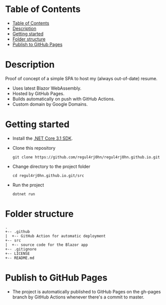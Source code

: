 # Table of Contents
- [Table of Contents](#table-of-contents)
- [Description](#description)
- [Getting started](#getting-started)
- [Folder structure](#folder-structure)
- [Publish to GitHub Pages](#publish-to-github-pages)

# Description

Proof of concept of a simple SPA to host my (always out-of-date) resume.
- Uses latest Blazor WebAssembly.
- Hosted by GitHub Pages.
- Builds automatically on push with GitHub Actions.
- Custom domain by Google Domains.

# Getting started

- Install the [.NET Core 3.1 SDK](https://dotnet.microsoft.com/download/dotnet-core/3.1).
- Clone this repository

  `git clone https://github.com/regul4rj0hn/regul4rj0hn.github.io.git`
- Change directory to the project folder

  `cd regul4rj0hn.github.io.git/src`
- Run the project

  `dotnet run`

# Folder structure
```
.
+-- .github
|  +-- GitHub Action for automatic deployment
+-- src
|  +-- source code for the Blazor app
+-- .gitignore
+-- LICENSE
+-- README.md
```

# Publish to GitHub Pages

- The project is automatically published to GitHub Pages on the gh-pages branch by GitHub Actions whenever there's a commit to master.

